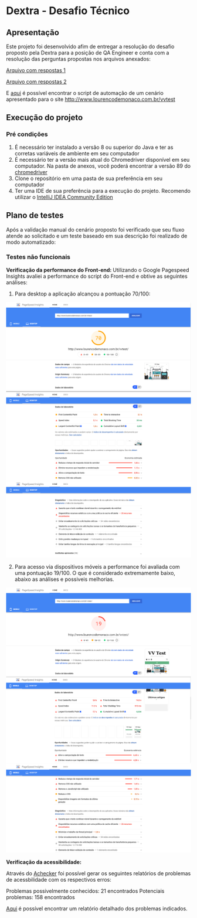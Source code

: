 <h1>Dextra - Desafio Técnico</h1>

<h2>Apresentação</h2>

Este projeto foi desenvolvido afim de entregar a resolução do desafio proposto pela Dextra para a posição de QA Engineer e conta com a resolução das perguntas propostas nos arquivos anexados:

[Arquivo com respostas 1](https://github.com/zero7um/DextraQA-Desafio/blob/main/attachments/Quest%C3%B5es_Dextra_-_v2.docx.pdf)

[Arquivo com respostas 2](https://github.com/zero7um/DextraQA-Desafio/blob/main/attachments/Quest%C3%B5es_Dextra_V3.pdf)

E [aqui](https://github.com/zero7um/DextraQA-Desafio/blob/main/src/test/java/com/dextra/DesafioDextra.java) é possível encontrar o script de automação de um cenário apresentado para o site http://www.lourencodemonaco.com.br/vvtest 

<h2>Execução do projeto</h2>

<h3>Pré condições</h3>

1. É necessário ter instalado a versão 8 ou superior do Java e ter as corretas variáveis de ambiente em seu computador
2. É necessário ter a versão mais atual do Chromedriver disponível em seu computador. Na pasta de anexos, você poderá encontrar a versão 89 do [chromedriver](https://github.com/zero7um/DextraQA-Desafio/blob/main/attachments/chromedriver.exe) 
3. Clone o repositório em uma pasta de sua preferência em seu computador 
4. Ter uma IDE de sua preferência para a execução do projeto. Recomendo utilizar o [IntelliJ IDEA Community Edition](https://www.jetbrains.com/pt-br/idea/download/#section=windows)

<h2>Plano de testes</h2>

Após a validação manual do cenário proposto foi verificado que seu fluxo atende ao solicitado e um teste baseado em sua descrição foi realizado de modo automatizado:


<h3>Testes não funcionais</h3>

<b>Verificação da performance do Front-end: </b>
Utilizando o Google Pagespeed Insights avaliei a performance do script do Front-end e obtive as seguintes análises:

1. Para desktop a aplicação alcançou a pontuação 70/100:

![](https://github.com/zero7um/DextraQA-Desafio/blob/main/attachments/img4.png)
![](https://github.com/zero7um/DextraQA-Desafio/blob/main/attachments/img5.png)
![](https://github.com/zero7um/DextraQA-Desafio/blob/main/attachments/img6.png)



2. Para acesso via dispositivos móveis a performance foi avaliada com uma pontuação 19/100. O que é considerado extremamente baixo, abaixo as análises e possiveis melhorias.

![](https://github.com/zero7um/DextraQA-Desafio/blob/main/attachments/img1.png)
![](https://github.com/zero7um/DextraQA-Desafio/blob/main/attachments/img2.png)
![](https://github.com/zero7um/DextraQA-Desafio/blob/main/attachments/img3.png)

<b>Verificação da acessibilidade:</b> 

Através do [Achecker](https://achecker.ca/checker/index.php) foi possível gerar os seguintes relatórios de problemas de acessbilidade com os respectivos erros:

Problemas possivelmente conhecidos: 21 encontrados
Potenciais problemas: 158 encontrados

[Aqui](https://github.com/zero7um/DextraQA-Desafio/blob/main/attachments/Relatorio_acessibilidade.pdf) é possível encontrar um relatório detalhado dos problemas indicados.
